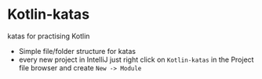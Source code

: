 # Kotlin-katas
katas for practising Kotlin

- Simple file/folder structure for katas
- every new project in IntelliJ just right click on `Kotlin-katas` in the Project file browser and create `New -> Module` 
